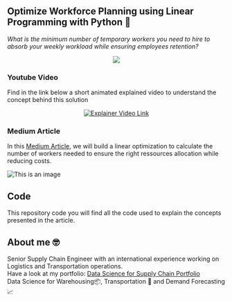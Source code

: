 ## Optimize Workforce Planning using Linear Programming with Python 👷
*What is the minimum number of temporary workers you need to hire to absorb your weekly workload while ensuring employees retention?*


<p align="center">
  <img align="center" src="https://miro.medium.com/max/1280/1*QFF8CB7ARYVenba7Jm-jWg.png">
</p>

### Youtube Video
Find in the link below a short animated explained video to understand the concept behind this solution
<div align="center">
  <a href="https://www.youtube.com/watch?v=OdLeRR4rvt0"><img src="https://i.ytimg.com/an_webp/OdLeRR4rvt0/mqdefault_6s.webp?du=3000&sqp=CJPxhJEG&rs=AOn4CLCJtx_B5fk2n362cTTdvmhYifsccg" alt="Explainer Video Link"></a>
</div>

### Medium Article
In this [Medium Article](https://towardsdatascience.com/optimize-workforce-planning-using-linear-programming-with-python-47a0b5f89a6f), we will build a linear optimization to 
calculate the number of workers needed to ensure the right ressources allocation while reducing costs.

![This is an image](https://miro.medium.com/max/570/1*q5QLkE49X7RIy5CZx_yCtw.png)

## Code
This repository code you will find all the code used to explain the concepts presented in the article.

## About me 🤓
Senior Supply Chain Engineer with an international experience working on Logistics and Transportation operations. \
Have a look at my portfolio: [Data Science for Supply Chain Portfolio](https://samirsaci.com) \
Data Science for Warehousing📦, Transportation 🚚 and Demand Forecasting 📈 
